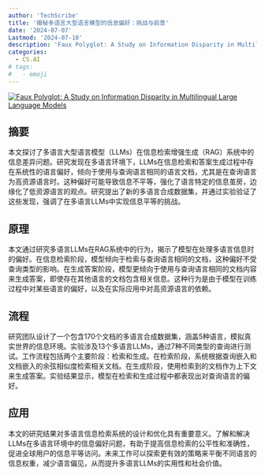 ```yaml
---
author: 'TechScribe'
title: '揭秘多语言大型语言模型的信息偏好：挑战与前景'
date: '2024-07-07'
Lastmod: '2024-07-10'
description: 'Faux Polyglot: A Study on Information Disparity in Multilingual Large Language Models'
categories:
  - CS.AI
# tags:
#   - emoji
---
```


[![Faux Polyglot: A Study on Information Disparity in Multilingual Large Language Models](https://arxiv-research-1301205113.cos.ap-guangzhou.myqcloud.com/images/2407.05502v1.pdf_0.jpg)](https://arxiv.org/abs/2407.05502v1)

## 摘要

本文探讨了多语言大型语言模型（LLMs）在信息检索增强生成（RAG）系统中的信息差异问题。研究发现在多语言环境下，LLMs在信息检索和答案生成过程中存在系统性的语言偏好，倾向于使用与查询语言相同的语言文档，尤其是在查询语言为高资源语言时。这种偏好可能导致信息不平等，强化了语言特定的信息茧房，边缘化了低资源语言的观点。研究提出了新的多语言合成数据集，并通过实验验证了这些发现，强调了在多语言LLMs中实现信息平等的挑战。<!--more-->

## 原理

本文通过研究多语言LLMs在RAG系统中的行为，揭示了模型在处理多语言信息时的偏好。在信息检索阶段，模型倾向于检索与查询语言相同的文档，这种偏好不受查询类型的影响。在生成答案阶段，模型更倾向于使用与查询语言相同的文档内容来生成答案，即使存在其他语言的文档包含相关信息。这种行为是由于模型在训练过程中对某些语言的偏好，以及在实际应用中对高资源语言的依赖。

## 流程

研究团队设计了一个包含170个文档的多语言合成数据集，涵盖5种语言，模拟真实世界的信息环境。实验涉及13个多语言LLMs，通过7种不同类型的查询进行测试。工作流程包括两个主要阶段：检索和生成。在检索阶段，系统根据查询嵌入和文档嵌入的余弦相似度检索相关文档。在生成阶段，使用检索到的文档作为上下文来生成答案。实验结果显示，模型在检索和生成过程中都表现出对查询语言的偏好。

## 应用

本文的研究结果对多语言信息检索系统的设计和优化具有重要意义。了解和解决LLMs在多语言环境中的信息偏好问题，有助于提高信息检索的公平性和准确性，促进全球用户的信息平等访问。未来工作可以探索更有效的策略来平衡不同语言的信息权重，减少语言偏见，从而提升多语言LLMs的实用性和社会价值。